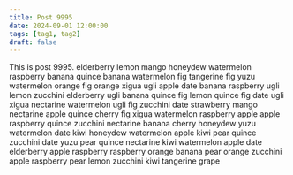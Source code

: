 ```yaml
---
title: Post 9995
date: 2024-09-01 12:00:00
tags: [tag1, tag2]
draft: false
---
```

This is post 9995.
elderberry
lemon
mango
honeydew
watermelon
raspberry
banana
quince
banana
watermelon
fig
tangerine
fig
yuzu
watermelon
orange
fig
orange
xigua
ugli
apple
date
banana
raspberry
ugli
lemon
zucchini
elderberry
ugli
banana
quince
fig
lemon
quince
fig
date
ugli
xigua
nectarine
watermelon
ugli
fig
zucchini
date
strawberry
mango
nectarine
apple
quince
cherry
fig
xigua
watermelon
raspberry
apple
apple
raspberry
quince
zucchini
nectarine
banana
cherry
honeydew
yuzu
watermelon
date
kiwi
honeydew
watermelon
apple
kiwi
pear
quince
zucchini
date
yuzu
pear
quince
nectarine
kiwi
watermelon
apple
date
elderberry
apple
raspberry
raspberry
orange
banana
pear
orange
zucchini
apple
raspberry
pear
lemon
zucchini
kiwi
tangerine
grape
